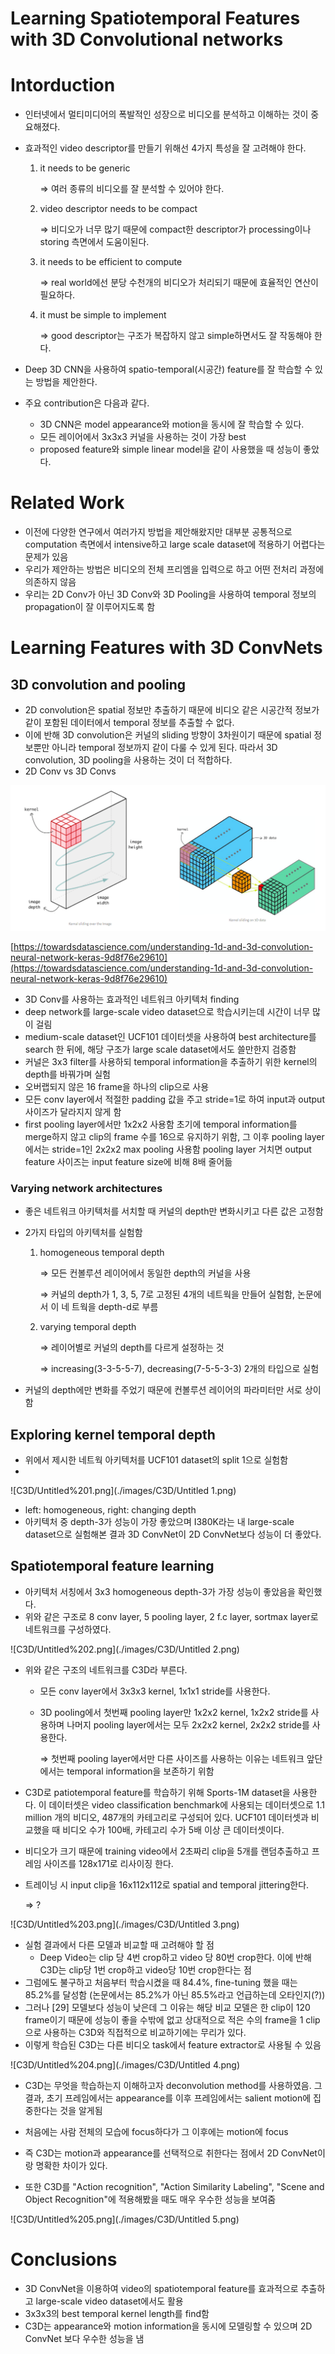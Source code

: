 # Learning Spatiotemporal Features with 3D Convolutional networks

# Intorduction

- 인터넷에서 멀티미디어의 폭발적인 성장으로 비디오를 분석하고 이해하는 것이 중요해졌다.
- 효과적인 video descriptor를 만들기 위해선 4가지 특성을 잘 고려해야 한다.
    1. it needs to be generic

        ⇒ 여러 종류의 비디오를 잘 분석할 수 있어야 한다.

    2. video descriptor needs to be compact

        ⇒ 비디오가 너무 많기 때문에 compact한 descriptor가 processing이나 storing 측면에서 도움이된다.

    3. it needs to be efficient to compute

        ⇒ real world에선 분당 수천개의 비디오가 처리되기 때문에 효율적인 연산이 필요하다.

    4. it must be simple to implement

        ⇒ good descriptor는 구조가 복잡하지 않고 simple하면서도 잘 작동해야 한다.

- Deep 3D CNN을 사용하여 spatio-temporal(시공간) feature를 잘 학습할 수 있는 방법을 제안한다.
- 주요 contribution은 다음과 같다.
    - 3D CNN은 model appearance와 motion을 동시에 잘 학습할 수 있다.
    - 모든 레이어에서 3x3x3 커널을 사용하는 것이 가장 best
    - proposed feature와 simple linear model을 같이 사용했을 때 성능이 좋았다.

# Related Work

- 이전에 다양한 연구에서 여러가지 방법을 제안해왔지만 대부분 공통적으로 computation 측면에서 intensive하고 large scale dataset에 적용하기 어렵다는 문제가 있음
- 우리가 제안하는 방법은 비디오의 전체 프리엠을 입력으로 하고 어떤 전처리 과정에 의존하지 않음
- 우리는 2D Conv가 아닌 3D Conv와 3D Pooling을 사용하여 temporal 정보의 propagation이 잘 이루어지도록 함

# Learning Features with 3D ConvNets

## 3D convolution and pooling

- 2D convolution은 spatial 정보만 추출하기 때문에 비디오 같은 시공간적 정보가 같이 포함된 데이터에서 temporal 정보를 추출할 수 없다.
- 이에 반해 3D convolution은 커널의 sliding 방향이 3차원이기 때문에 spatial 정보뿐만 아니라 temporal 정보까지 같이 다룰 수 있게 된다. 따라서 3D convolution, 3D pooling을 사용하는 것이 더 적합하다.
- 2D Conv vs 3D Convs

![C3D/Untitled.png](./images/C3D/Untitled.png)

[https://towardsdatascience.com/understanding-1d-and-3d-convolution-neural-network-keras-9d8f76e29610](https://towardsdatascience.com/understanding-1d-and-3d-convolution-neural-network-keras-9d8f76e29610)

- 3D Conv를 사용하는 효과적인 네트워크 아키텍처 finding
- deep network를 large-scale video dataset으로 학습시키는데 시간이 너무 많이 걸림
- medium-scale dataset인 UCF101 데이터셋을 사용하여 best architecture를 search 한 뒤에, 해당 구조가 large scale dataset에서도 쓸만한지 검증함
- 커널은 3x3 filter를 사용하되 temporal information을 추출하기 위한 kernel의 depth를 바꿔가며 실험
- 오버랩되지 않은 16 frame을 하나의 clip으로 사용
- 모든 conv layer에서 적절한 padding 값을 주고 stride=1로 하여 input과 output 사이즈가 달라지지 않게 함
- first pooling layer에서만 1x2x2 사용함 초기에 temporal information를 merge하지 않고 clip의 frame 수를 16으로 유지하기 위함, 그 이후 pooling layer에서는 stride=1인 2x2x2 max pooling 사용함 pooling layer 거치면 output feature 사이즈는 input feature size에 비해 8배 줄어듦

### Varying network architectures

- 좋은 네트워크 아키텍처를 서치할 때 커널의 depth만 변화시키고 다른 값은 고정함
- 2가지 타입의 아키텍처를 실험함
    1. homogeneous temporal depth

        ⇒ 모든 컨볼루션 레이어에서 동일한 depth의 커널을 사용

        ⇒ 커널의 depth가 1, 3, 5, 7로 고정된 4개의 네트웍을 만들어 실험함, 논문에서 이 네   트웍을 depth-d로 부름

    2. varying temporal depth

        ⇒ 레이어별로 커널의 depth를 다르게 설정하는 것

        ⇒ increasing(3-3-5-5-7), decreasing(7-5-5-3-3) 2개의 타입으로 실험

- 커널의 depth에만 변화를 주었기 때문에 컨볼루션 레이어의 파라미터만 서로 상이함

## Exploring kernel temporal depth

- 위에서 제시한 네트웍 아키텍처를 UCF101 dataset의 split 1으로 실험함
- 

![C3D/Untitled%201.png](./images/C3D/Untitled 1.png)

- left: homogeneous, right: changing depth
- 아키텍처 중 depth-3가 성능이 가장 좋았으며 I380K라는 내 large-scale dataset으로 실험해본 결과 3D ConvNet이 2D ConvNet보다 성능이 더 좋았다.

## Spatiotemporal feature learning

- 아키텍처 서칭에서 3x3 homogeneous depth-3가 가장 성능이 좋았음을 확인했다.
- 위와 같은 구조로 8 conv layer, 5 pooling layer, 2 f.c layer, sortmax layer로 네트워크를 구성하였다.

![C3D/Untitled%202.png](./images/C3D/Untitled 2.png)

- 위와 같은 구조의 네트워크를 C3D라 부른다.
    - 모든 conv layer에서 3x3x3 kernel, 1x1x1 stride를 사용한다.
    - 3D pooling에서 첫번째 pooling layer만 1x2x2 kernel, 1x2x2 stride를 사용하며 나머지 pooling layer에서는 모두 2x2x2 kernel, 2x2x2 stride를 사용한다.

        ⇒ 첫번째 pooling layer에서만 다른 사이즈를 사용하는 이유는 네트워크 앞단에서는 temporal information을 보존하기 위함

- C3D로 patiotemporal feature를 학습하기 위해 Sports-1M dataset을 사용한다. 이 데이터셋은 video classification benchmark에 사용되는 데이터셋으로 1.1 million 개의 비디오, 487개의 카테고리로 구성되어 있다. UCF101 데이터셋과 비교했을 때 비디오 수가 100배, 카테고리 수가 5배 이상 큰 데이터셋이다.
- 비디오가 크기 때문에 training video에서 2초짜리 clip을 5개를 랜덤추출하고 프레임 사이즈를 128x171로 리사이징 한다.
- 트레이닝 시 input clip을 16x112x112로 spatial and temporal jittering한다.

    ⇒ ?

![C3D/Untitled%203.png](./images/C3D/Untitled 3.png)

- 실험 결과에서 다른 모델과 비교할 때 고려해야 할 점
    - Deep Video는 clip 당 4번 crop하고 video 당 80번 crop한다. 이에 반해 C3D는 clip당 1번 crop하고 video당 10번 crop한다는 점
- 그럼에도 불구하고 처음부터 학습시켰을 때 84.4%, fine-tuning 했을 때는 85.2%를 달성함 (논문에서는 85.2%가 아닌 85.5%라고 언급하는데 오타인지(?))
- 그러나 [29] 모델보다 성능이 낮은데 그 이유는 해당 비교 모델은 한 clip이 120 frame이기 때문에 성능이 좋을 수밖에 없고 상대적으로 적은 수의 frame을 1 clip으로 사용하는 C3D와 직접적으로 비교하기에는 무리가 있다.
- 이렇게 학습된 C3D는 다른 비디오 task에서 feature extractor로 사용될 수 있음

![C3D/Untitled%204.png](./images/C3D/Untitled 4.png)

- C3D는 무엇을 학습하는지 이해하고자 deconvolution method를 사용하였음. 그 결과, 초기 프레임에서는 appearance를 이후 프레임에서는 salient motion에 집중한다는 것을 알게됨
- 처음에는 사람 전체의 모습에 focus하다가 그 이후에는 motion에 focus
- 즉 C3D는 motion과 appearance를 선택적으로 취한다는 점에서 2D ConvNet이랑 명확한 차이가 있다.

- 또한 C3D를 "Action recognition", "Action Similarity Labeling", "Scene and Object Recognition"에 적용해봤을 때도 매우 우수한 성능을 보여줌

![C3D/Untitled%205.png](./images/C3D/Untitled 5.png)

# Conclusions

- 3D ConvNet을 이용하여 video의 spatiotemporal feature를 효과적으로 추출하고 large-scale video dataset에서도 활용
- 3x3x3의 best temporal kernel length를 find함
- C3D는 appearance와 motion information을 동시에 모델링할 수 있으며 2D ConvNet 보다 우수한 성능을 냄
